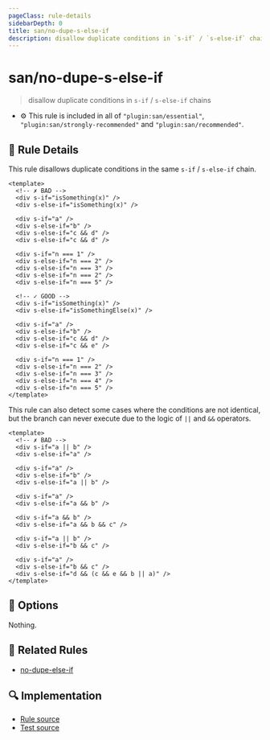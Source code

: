 ```yaml
---
pageClass: rule-details
sidebarDepth: 0
title: san/no-dupe-s-else-if
description: disallow duplicate conditions in `s-if` / `s-else-if` chains
---
```

# san/no-dupe-s-else-if
> disallow duplicate conditions in `s-if` / `s-else-if` chains

- :gear: This rule is included in all of `"plugin:san/essential"`, `"plugin:san/strongly-recommended"` and `"plugin:san/recommended"`.

## :book: Rule Details

This rule disallows duplicate conditions in the same `s-if` / `s-else-if` chain.

<eslint-code-block :rules="{'san/no-dupe-s-else-if': ['error']}">

```vue
<template>
  <!-- ✗ BAD -->
  <div s-if="isSomething(x)" />
  <div s-else-if="isSomething(x)" />

  <div s-if="a" />
  <div s-else-if="b" />
  <div s-else-if="c && d" />
  <div s-else-if="c && d" />

  <div s-if="n === 1" />
  <div s-else-if="n === 2" />
  <div s-else-if="n === 3" />
  <div s-else-if="n === 2" />
  <div s-else-if="n === 5" />

  <!-- ✓ GOOD -->
  <div s-if="isSomething(x)" />
  <div s-else-if="isSomethingElse(x)" />

  <div s-if="a" />
  <div s-else-if="b" />
  <div s-else-if="c && d" />
  <div s-else-if="c && e" />

  <div s-if="n === 1" />
  <div s-else-if="n === 2" />
  <div s-else-if="n === 3" />
  <div s-else-if="n === 4" />
  <div s-else-if="n === 5" />
</template>
```

</eslint-code-block>

This rule can also detect some cases where the conditions are not identical, but the branch can never execute due to the logic of `||` and `&&` operators.

<eslint-code-block :rules="{'san/no-dupe-s-else-if': ['error']}">

```vue
<template>
  <!-- ✗ BAD -->
  <div s-if="a || b" />
  <div s-else-if="a" />

  <div s-if="a" />
  <div s-else-if="b" />
  <div s-else-if="a || b" />

  <div s-if="a" />
  <div s-else-if="a && b" />

  <div s-if="a && b" />
  <div s-else-if="a && b && c" />

  <div s-if="a || b" />
  <div s-else-if="b && c" />

  <div s-if="a" />
  <div s-else-if="b && c" />
  <div s-else-if="d && (c && e && b || a)" />
</template>
```

</eslint-code-block>

## :wrench: Options

Nothing.

## :couple: Related Rules

- [no-dupe-else-if]

[no-dupe-else-if]: https://eslint.org/docs/rules/no-dupe-else-if

## :mag: Implementation

- [Rule source](https://github.com/vuejs/eslint-plugin-san/blob/master/lib/rules/no-dupe-s-else-if.js)
- [Test source](https://github.com/vuejs/eslint-plugin-san/blob/master/tests/lib/rules/no-dupe-s-else-if.js)
